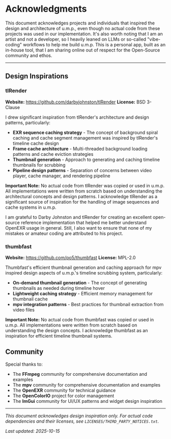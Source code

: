 # Acknowledgments

This document acknowledges projects and individuals that inspired the design and architecture of u.m.p., even though no actual code from these projects was used in our implementation. It's also worth noting that I am an artist and not a developer, so I heavily leaned on LLMs or so-called "vibe-coding" workflows to help me build u.m.p. This is a personal app, built as an in-house tool, that I am sharing online out of respect for the Open-Source community and ethos. 

---

## Design Inspirations

### tlRender

**Website:** https://github.com/darbyjohnston/tlRender
**License:** BSD 3-Clause

I drew significant inspiration from tlRender's architecture and design patterns, particularly:

- **EXR sequence caching strategy** - The concept of background spiral caching and cache segment management was inspired by tlRender's timeline cache design
- **Frame cache architecture** - Multi-threaded background loading patterns and cache eviction strategies
- **Thumbnail generation** - Approach to generating and caching timeline thumbnails for scrubbing
- **Pipeline design patterns** - Separation of concerns between video player, cache manager, and rendering pipeline

**Important Note:** No actual code from tlRender was copied or used in u.m.p. All implementations were written from scratch based on understanding the architectural concepts and design patterns. I acknowledge tlRender as a significant source of inspiration for the handling of image sequences and cache systems in u.m.p.

I am grateful to Darby Johnston and tlRender for creating an excellent open-source reference implementation that helped me better understand OpenEXR usage in general. Still, I also want to ensure that none of my mistakes or amateur coding are attributed to his project.

### thumbfast

**Website:** https://github.com/po5/thumbfast
**License:** MPL-2.0

Thumbfast's efficient thumbnail generation and caching approach for mpv inspired design aspects of u.m.p.'s timeline scrubbing system, particularly:

- **On-demand thumbnail generation** - The concept of generating thumbnails as needed during timeline hover
- **Lightweight caching strategy** - Efficient memory management for thumbnail cache
- **mpv integration patterns** - Best practices for thumbnail extraction from video files

**Important Note:** No actual code from thumbfast was copied or used in u.m.p. All implementations were written from scratch based on understanding the design concepts. I acknowledge thumbfast as an inspiration for efficient timeline thumbnail systems.

## Community

Special thanks to:

- The **FFmpeg** community for comprehensive documentation and examples
- The **mpv** community for comprehensive documentation and examples
- The **OpenEXR** community for technical guidance 
- The **OpenColorIO** project for color management
- The **ImGui** community for UI/UX patterns and widget design inspiration

---

*This document acknowledges design inspiration only. For actual code dependencies and their licenses, see `LICENSES/THIRD_PARTY_NOTICES.txt`.*

*Last updated: 2025-10-15*
